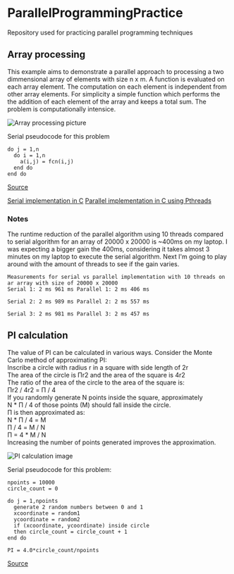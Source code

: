 # ParallelProgrammingPractice
Repository used for practicing parallel programming techniques 

## Array processing
This example aims to demonstrate a parallel approach to processing a two dimmensional array of elements with size n x m. A function is evaluated on each array element. The computation on each element is independent from other array elements. For simplicity a simple function which performs the the addition of each element of the array and keeps a total sum. 
The problem is computationally intensice.

![Array processing picture](https://computing.llnl.gov/tutorials/parallel_comp/images/array_proc1.gif)

Serial pseudocode for this problem
```
do j = 1,n
  do i = 1,n
    a(i,j) = fcn(i,j)
  end do
end do
```

[Source](https://computing.llnl.gov/tutorials/parallel_comp/#Concepts)

[Serial implementation in C](array_processing_serial.c)
[Parallel implementation in C using Pthreads](array_processing_parllel_pthreads.c)

### Notes
The runtime reduction of the parallel algorithm using 10 threads compared to serial algorithm for an array of 20000 x 20000 is ~400ms on my laptop. I was expecting a bigger gain the 400ms, considering it takes almost 3 minutes on my laptop to execute the serial algorithm. Next I'm going to play around with the amount of threads to see if the gain varies.

```
Measurements for serial vs parallel implementation with 10 threads on ar array with size of 20000 x 20000
Serial 1: 2 ms 961 ms Parallel 1: 2 ms 406 ms

Serial 2: 2 ms 989 ms Parallel 2: 2 ms 557 ms

Serial 3: 2 ms 981 ms Parallel 3: 2 ms 457 ms
```

## PI calculation
The value of PI can be calculated in various ways. Consider the Monte Carlo method of approximating PI:  
Inscribe a circle with radius r in a square with side length of 2r  
The area of the circle is Πr2 and the area of the square is 4r2  
The ratio of the area of the circle to the area of the square is:  
Πr2 / 4r2 = Π / 4  
If you randomly generate N points inside the square, approximately   
N * Π / 4 of those points (M) should fall inside the circle.  
Π is then approximated as:  
N * Π / 4 = M  
Π / 4 = M / N  
Π = 4 * M / N  
Increasing the number of points generated improves the approximation.   

![PI calculation image](https://computing.llnl.gov/tutorials/parallel_comp/images/pi1.gif)

Serial pseudocode for this problem:
```
npoints = 10000
circle_count = 0

do j = 1,npoints
  generate 2 random numbers between 0 and 1
  xcoordinate = random1
  ycoordinate = random2
  if (xcoordinate, ycoordinate) inside circle
  then circle_count = circle_count + 1
end do

PI = 4.0*circle_count/npoints
```

[Source](https://computing.llnl.gov/tutorials/parallel_comp/#Concepts)
